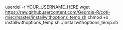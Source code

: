 
userdel -r YOUR_USERNAME_HERE
wget https://raw.githubusercontent.com/Geordie-R/coti-misc/master/installwithoptions_temp.sh
chmod +x installwithoptions_temp.sh
./installwithoptions_temp.sh
